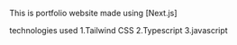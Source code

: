 
This is portfolio website made using [Next.js]



technologies used 
1.Tailwind CSS
2.Typescript
3.javascript

